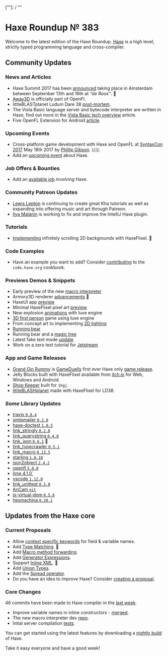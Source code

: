 [_template]: ../templates/roundup.html
[date]: / "2017-05-09 10:34:00"
[modified]: / "2017-05-09 11:09:00"
[published]: / "2017-05-09 12:00:00"
[description]: / "The latest news covering the Haxe community, featuring upcoming talks, the latest HaxeLib releases, game previews and lots more!"
[“”]: / “”

# Haxe Roundup № 383

Welcome to the latest edition of the Haxe Roundup. [Haxe](http://haxe.org/?utm_source=haxe.io) is a high level, strictly typed programming language and cross-compiler.

## Community Updates

### News and Articles

- Haxe Summit 2017 has been [announced](https://twitter.com/haxe_org/status/849702177039929344) taking place in Amsterdam between September 13th and 16th at _“de Roos”_. :tada:
- [Away3D](https://github.com/openfl/away3d) is officially part of OpenFl.
- littleBLASTplanet Ludum Dare 38 [post-mortem](https://gamepopper.co.uk/2017/04/25/ludum-dare-38-littleplanetblast/).
- The Vista Basic language server and bytecode interpreter are written in Haxe, find out more in the [Vista Basic tech overview](http://vistabasic.com/index.php/2017/05/06/vista-basic-technology-overview/) article.
- Five OpenFL Extension for Android [article](https://saumya.github.io/ray/articles/75/).
	
### Upcoming Events

- Cross-platform game development with Haxe and OpenFL at [SyntaxCon 2017](https://2017.syntaxcon.com/session/cross-platform-game-development-with-haxe-and-openfl/) May 18th 2017 by [Phillip Gibson](https://2017.syntaxcon.com/features/phillip-gibson-speaker-spotlight/). :us:
- Add an [upcoming event](https://github.com/skial/haxe.io/labels/events) about Haxe.

### Job Offers & Bounties

- Add an [available job](https://github.com/skial/haxe.io/labels/jobs) _involving_ Haxe.

### Community Patreon Updates

- [Lewis Lepton](https://www.patreon.com/posts/juggling-for-9744512) is continuing to create great Kha tutorials as well as expanding into offering music and art through Patreon.
- [Ilya Malanin](https://www.patreon.com/posts/10663164) is working to fix and improve the IntelliJ Haxe plugin.

### Tutorials

- [Implementing](https://twitter.com/gamefromscratch/status/861657347470610432) infinitely scrolling 2D backgrounds with HaxeFlixel. :book:

### Code Examples

- Have an example you want to add? Consider [contributing](https://github.com/HaxeFoundation/code-cookbook#contributing-articles) to the `code.haxe.org` cookbook.

### Previews Demos & Snippets

- Early preview of the new [macro interpreter](https://twitter.com/nadako/status/859906413241434112)
- Armory3D renderer [advancements](https://twitter.com/luboslenco/status/860837067210862593) :star2:
- HaxeUI app [preview](https://twitter.com/IanHarrigan1982/status/859920446761967618)
- Minimal HaxeFlixel pixel art [preview](https://twitter.com/thronecode/status/861739541237026817)
- New explosion [animations](https://twitter.com/EdoardoLopes/status/861646224277069828) with luxe engine
- [3D first person](https://twitter.com/AtomicPair/status/861392458231365632) game using luxe engine
- From concept art to implementing [2D lighting](https://twitter.com/JoaquinBelloD/status/861092503474376704)
- [Running bear](https://twitter.com/egor69ok/status/860261691183046657)
- Running bear and a [magic tree](https://twitter.com/egor69ok/status/860146000660496385)
- Latest fake text mode [update](https://twitter.com/Uhfgood/status/860234321826906116)
- Work on a zero text tutorial for [Jetstream](https://twitter.com/francoisvn/status/859896056536068098)

### App and Game Releases

- [Grand Gin Rummy](http://grandginrummy.com/) is [GameDuells](https://www.gameduell.de/gd/) first ever Haxe only [game release](https://twitter.com/GameDuell/status/861513554444288000).
- Jelly Blocks built with HaxeFlixel available from [itch.io](https://twitter.com/apfelbeck/status/861335314287149056) for Web, Windows and Android.
- [Shop Keeper](https://twitter.com/Laguna_999/status/861118046362107904) built for `1hgj`.
- [littleBLASHplanet](https://twitter.com/gamepopper/status/859836514389417984) made with HaxeFlixel for LD38.

### _Some_ Library Updates

- [travix `0.8.4`](http://lib.haxe.org/p/travix)
- [smtpmailer `0.2.0`](http://lib.haxe.org/p/smtpmailer)
- [haxe-doctest `1.0.5`](http://lib.haxe.org/p/haxe-doctest)
- [tink_stringly `0.2.0`](http://lib.haxe.org/p/tink_stringly)
- [tink_querystring `0.4.0`](http://lib.haxe.org/p/tink_querystring)
- [tink_json `0.6.1`](http://lib.haxe.org/p/tink_json) :star2: 
- [tink_typecrawler `0.5.1`](http://lib.haxe.org/p/tink_typecrawler)
- [tink_macro `0.13.5`](http://lib.haxe.org/p/tink_macro)
- [starling `1.8.10`](http://lib.haxe.org/p/starling)
- [json2object `2.4.2`](http://lib.haxe.org/p/json2object)
- [openfl `5.0.0`](http://lib.haxe.org/p/openfl)
- [lime 4.1.0`](http://lib.haxe.org/p/lime)
- [vscode `1.12.0`](http://lib.haxe.org/p/vscode)
- [tink_unittest `0.5.0`](http://lib.haxe.org/p/tink_unittest)
- [AnCam `git`](https://github.com/saumya/AnCam)
- [js-virtual-dom `0.5.6`](http://lib.haxe.org/p/js-virtual-dom)
- [hexmachina `0.20.1`](http://lib.haxe.org/p/hexmachina)

## Updates from the Haxe core

### Current Proposals

- Allow [context specific keywords](https://github.com/HaxeFoundation/haxe-evolution/issues/22) for field & variable names.
- Add [Type Matching](https://github.com/HaxeFoundation/haxe-evolution/pull/20). :star2:
- Add [Macro method forwarding](https://github.com/HaxeFoundation/haxe-evolution/pull/18).
- Add [Generator Expressions](https://github.com/HaxeFoundation/haxe-evolution/pull/15).
- Support [Inline XML](https://github.com/HaxeFoundation/haxe-evolution/pull/12). :star2:
- Add [Union Types](https://github.com/HaxeFoundation/haxe-evolution/pull/11).
- Add the [Spread operator](https://github.com/HaxeFoundation/haxe-evolution/pull/7).
- Do you have an idea to _improve_ Haxe? Consider [creating a proposal].

### Core Changes

46 commits have been made to Haxe compiler in the [last week].

- Improve variable names in inline constructors - [merged](https://github.com/HaxeFoundation/haxe/pull/6234).
- The new macro interpreter dev [repo](https://github.com/Simn/haxe/commits/eval).
- Intial server compilation [tests](https://github.com/HaxeFoundation/haxe/pull/6248).


You can get started using the latest features by downloading a [nightly build] of Haxe.

Take it easy everyone and have a good week!

[last week]: https://github.com/issues?utf8=%E2%9C%93&q=closed%3A2017-05-02..2017-05-09+org%3Ahaxefoundation+is%3Aclosed+
[nightly build]: http://build.haxe.org
[creating a proposal]: https://github.com/HaxeFoundation/haxe-evolution
